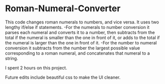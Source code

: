 # Roman-Numeral-Converter
This code changes roman numerals to numbers, and vice versa.
It uses two lengthy if/else if statements. 
-For the numerals to number conversion it parses each numeral and converts it to a number, then subtracts from the total if the numeral is smaller than the one in front of it, or adds to the total if the numeral is larger than the one in front of it.
-For the number to numeral conversion it subtracts from the number the largest possible value corresponding to a roman numeral, and concatenates that numeral to a string. 

I spent 2 hours on this project.

Future edits include beautiful css to make the UI cleaner. 
